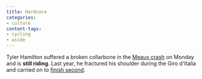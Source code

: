 ```yaml
---
title: Hardcore
categories:
- culture
content-tags:
- cycling
- aside
---
```


Tyler Hamilton suffered a broken collarbone in the [Meaux
crash][1] on Monday and is **still riding**.  Last year, he fractured his shoulder during the Giro d'Italia and carried on to [finish second][2].

   [1]: http://www.iht.com/articles/101865.html
   [2]: http://www.dailypeloton.com/displayarticle.asp?pk=833
